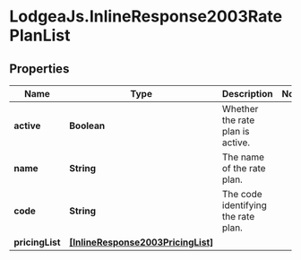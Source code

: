 # LodgeaJs.InlineResponse2003RatePlanList

## Properties

Name | Type | Description | Notes
------------ | ------------- | ------------- | -------------
**active** | **Boolean** | Whether the rate plan is active. | 
**name** | **String** | The name of the rate plan. | 
**code** | **String** | The code identifying the rate plan. | 
**pricingList** | [**[InlineResponse2003PricingList]**](InlineResponse2003PricingList.md) |  | 



